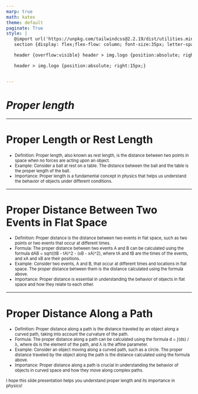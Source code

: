 ```yaml
---
marp: true
math: katex
theme: default
paginate: True
style: |
   @import url('https://unpkg.com/tailwindcss@2.2.19/dist/utilities.min.css');
   section {display: flex;flex-flow: column; font-size:35px; letter-spacing:1.4px;}

   header {overflow:visible} header > img.logo {position:absolute; right:15px;}

   header > img.logo {position:absolute; right:15px;}


---
```

<!-- backgroundImage: url('backgrounds/aaabstract (2).png') -->
<!-- _class: lead -->

 # _Proper length_

---
<style scoped>p,li {font-size:0.88em}</style>

 # Proper Length or Rest Length
- Definition: Proper length, also known as rest length, is the distance between two points in space when no forces are acting upon an object.
- Example: Consider a ball at rest on a table. The distance between the ball and the table is the proper length of the ball.
- Importance: Proper length is a fundamental concept in physics that helps us understand the behavior of objects under different conditions.


---
<style scoped>p,li {font-size:0.84em}</style>

 # Proper Distance Between Two Events in Flat Space
- Definition: Proper distance is the distance between two events in flat space, such as two points or two events that occur at different times.
- Formula: The proper distance between two events A and B can be calculated using the formula dAB = sqrt((tB - tA)^2 - (xB - xA)^2), where tA and tB are the times of the events, and xA and xB are their positions.
- Example: Consider two events, A and B, that occur at different times and locations in flat space. The proper distance between them is the distance calculated using the formula above.
- Importance: Proper distance is essential in understanding the behavior of objects in flat space and how they relate to each other.


---
<style scoped>p,li {font-size:0.80em}</style>

 # Proper Distance Along a Path

- Definition: Proper distance along a path is the distance traveled by an object along a curved path, taking into account the curvature of the path.
- Formula: The proper distance along a path can be calculated using the formula d = ∫(ds) / λ, where ds is the element of the path, and λ is the affine parameter.
- Example: Consider an object moving along a curved path, such as a circle. The proper distance traveled by the object along the path is the distance calculated using the formula above.
- Importance: Proper distance along a path is crucial in understanding the behavior of objects in curved space and how they move along complex paths.

I hope this slide presentation helps you understand proper length and its importance in physics!